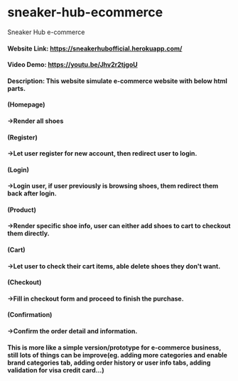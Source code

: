 # sneaker-hub-ecommerce
Sneaker Hub e-commerce

#### Website Link:  https://sneakerhubofficial.herokuapp.com/
#### Video Demo:  https://youtu.be/Jhv2r2tjgoU
#### Description:  This website simulate e-commerce website with below html parts.
####
#### (Homepage)
#### ->Render all shoes
#### (Register)
#### ->Let user register for new account, then redirect user to login.
#### (Login)
#### ->Login user, if user previously is browsing shoes, them redirect them back after login.
#### (Product)
#### ->Render specific shoe info, user can either add shoes to cart to checkout them directly.
#### (Cart)
#### ->Let user to check their cart items, able delete shoes they don't want.
#### (Checkout)
#### ->Fill in checkout form and proceed to finish the purchase.
#### (Confirmation)
#### ->Confirm the order detail and information.


#### This is more like a simple version/prototype for e-commerce business, still lots of things can be improve(eg. adding more categories and enable brand categories tab, adding order history or user info tabs, adding validation for visa credit card...) 

